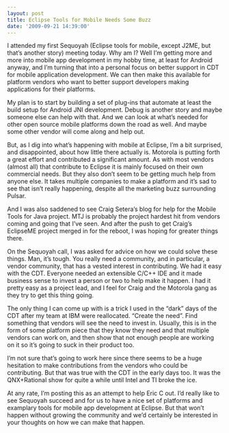 ```yaml
---
layout: post
title: Eclipse Tools for Mobile Needs Some Buzz
date: '2009-09-21 14:39:00'
---
```



I attended my first Sequoyah (Eclipse tools for mobile, except J2ME, but that’s another story) meeting today. Why am I? Well I’m getting more and more into mobile app development in my hobby time, at least for Android anyway, and I’m turning that into a personal focus on better support in CDT for mobile application development. We can then make this available for platform vendors who want to better support developers making applications for their platforms.

My plan is to start by building a set of plug-ins that automate at least the build setup for Android JNI development. Debug is another story and maybe someone else can help with that. And we can look at what’s needed for other open source mobile platforms down the road as well. And maybe some other vendor will come along and help out.

But, as I dig into what’s happening with mobile at Eclipse, I’m a bit surprised, and disappointed, about how little there actually is. Motorola is putting forth a great effort and contributed a significant amount. As with most vendors (almost all) that contribute to Eclipse it is mainly focused on their own commercial needs. But they also don’t seem to be getting much help from anyone else. It takes multiple companies to make a platform and it’s sad to see that isn’t really happening, despite all the marketing buzz surrounding Pulsar.

And I was also saddened to see Craig Setera’s blog for help for the Mobile Tools for Java project. MTJ is probably the project hardest hit from vendors coming and going that I’ve seen. And after the push to get Craig’s EclipseME project merged in for the reboot, I was hoping for greater things there.

On the Sequoyah call, I was asked for advice on how we could solve these things. Man, it’s tough. You really need a community, and in particular, a vendor community, that has a vested interest in contributing. We had it easy with the CDT. Everyone needed an extensible C/C++ IDE and it made business sense to invest a person or two to help make it happen. I had it pretty easy as a project lead, and I feel for Craig and the Motorola gang as they try to get this thing going.

The only thing I can come up with is a trick I used in the “dark” days of the CDT after my team at IBM were reallocated. “Create the need”. Find something that vendors will see the need to invest in. Usually, this is in the form of some platform piece that they know they need and that multiple vendors can work on, and then show that not enough people are working on it so it’s going to suck in their product too.

I’m not sure that’s going to work here since there seems to be a huge hesitation to make contributions from the vendors who could be contributing. But that was true with the CDT in the early days too. It was the QNX+Rational show for quite a while until Intel and TI broke the ice.

At any rate, I’m posting this as an attempt to help Eric C out. I’d really like to see Sequoyah succeed and for us to have a nice set of platforms and examplary tools for mobile app development at Eclipse. But that won’t happen without growing the community and we’d certainly be interested in your thoughts on how we can make that happen.


